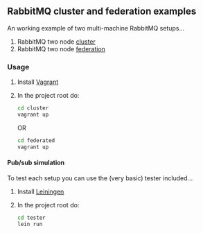 ## RabbitMQ cluster and federation examples
An working example of two multi-machine RabbitMQ setups...
1. RabbitMQ two node [cluster](http://www.rabbitmq.com/clustering.html)
2. RabbitMQ two node [federation](http://www.rabbitmq.com/federation.html)

### Usage
1. Install [Vagrant](http://www.vagrantup.com)
2. In the project root do: 

    ```bash
    cd cluster
    vagrant up
    ```

    OR

    ```bash
    cd federated
    vagrant up
    ```

#### Pub/sub simulation
To test each setup you can use the (very basic) tester included...
1. Install [Leiningen](http://leiningen.org/#install)
2. In the project root do:

    ```bash
    cd tester
    lein run
    ```

